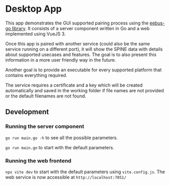 # Desktop App

This app demonstrates the GUI supported pairing process using the [eebus-go library](https://github.com/enbility/eebus-go). It consists of a server component written in Go and a web implemented using VueJS 3.

Once this app is paired with another service (could also be the same service running on a different port), it will show the SPINE data with details about supported usecases and features. The goal is to also present this information in a more user friendly way in the future.

Another goal is to provide an executable for every supported platform that contains everything required.

The service requires a certificate and a key which will be created automatically and saved in the working folder if file names are not provided or the default filenames are not found.

## Development

### Running the server component

`go run main.go -h` to see all the possible parameters.

`go run main.go` to start with the default parameters.

### Running the web frontend

`npx vite dev` to start with the default parameters using `vite.config.js`. The web service is now accessible at `http://localhost:7051/`
